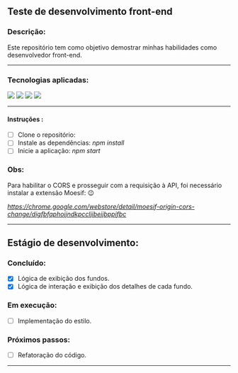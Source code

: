 ## Teste de desenvolvimento front-end

### Descrição:
Este repositório tem como objetivo demostrar minhas habilidades como desenvolvedor front-end.

---

### Tecnologias aplicadas:
<img src="https://img.shields.io/badge/-HTML-orange?logo=HTML5" /> <img src="https://img.shields.io/badge/-CSS-informational?logo=CSS3" /> <img src="https://img.shields.io/badge/-Javascript-yellow?logo=Javascript" /> <img src="https://img.shields.io/badge/-React-blue?logo=React" />

---

#### Instruções :
- [ ] Clone o repositório: 
- [ ] Instale as dependências: *npm install*
- [ ] Inicie a aplicação: *npm start*

### Obs:
Para habilitar o CORS e prosseguir com a requisição à API, foi necessário instalar a extensão Moesif:  :wink:

*https://chrome.google.com/webstore/detail/moesif-origin-cors-change/digfbfaphojjndkpccljibejjbppifbc*

---

## Estágio de desenvolvimento:

### Concluído:

- [x] Lógica de exibição dos fundos.
- [x] Lógica de interação e exibição dos detalhes de cada fundo.

### Em execução:

- [ ] Implementação do estilo.

### Próximos passos:

- [ ] Refatoração do código.

---
